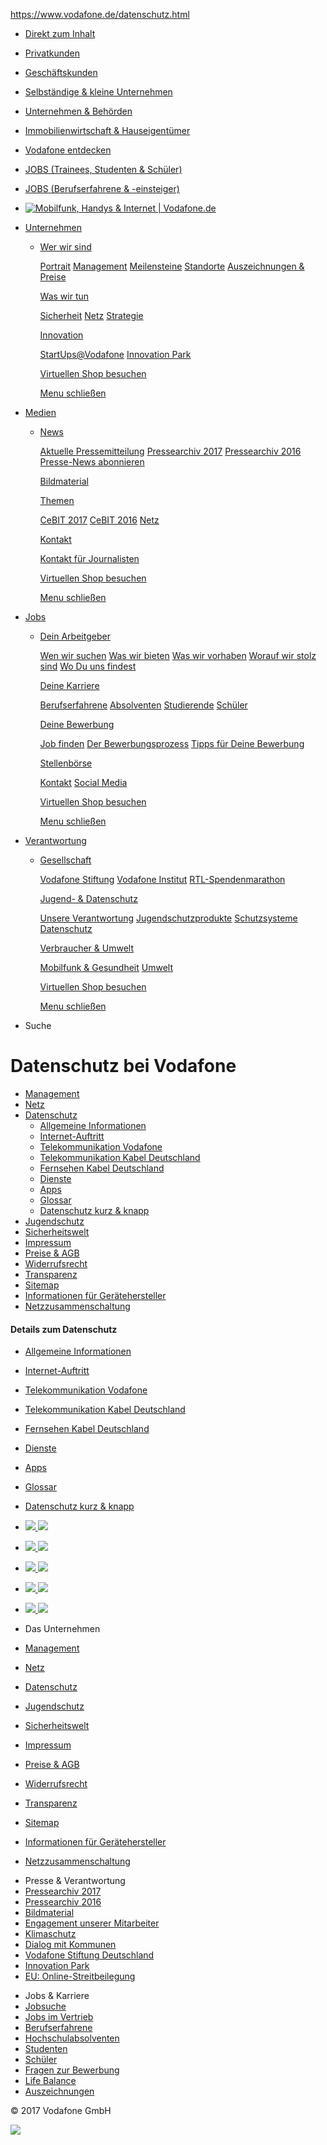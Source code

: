 https://www.vodafone.de/datenschutz.html

-   [Direkt zum Inhalt](#inhalt)

-   <a href="/index.html" id="idLink-c2583998-4bab-4f28-886c-f9b6f20291a0"><span>Privatkunden</span></a>
-   <a href="/business.html" id="idLink-0b337cd2-f30e-4f23-84ad-a7769166c51a"><span>Geschäftskunden</span></a>
-   <a href="/selbstaendige.html" id="idLink-1ab70c7c-43fb-4173-9ac6-a35bc99e2230"><span>Selbständige &amp; kleine Unternehmen</span></a>
-   <a href="/firmenkunden.html" id="idLink-63483e43-7b35-4bbf-a992-7f5dc523dd2d"><span>Unternehmen &amp; Behörden</span></a>
-   <a href="https://immobilienwirtschaft.vodafone.de/" id="idLink-e017203c-1299-4e39-90c2-a53d287f0f70"><span>Immobilienwirtschaft &amp; Hauseigentümer</span></a>
-   <a href="/privat/vodafone-entdecken.html" id="idLink-aacc7f16-3b28-4490-884f-11d3561e15b4"><span>Vodafone entdecken</span></a>

-   <a href="https://vodafone.taleo.net/careersection/5_de/moresearch.ftl" id="idLink-3a0dd83d-f4ee-457a-bf64-f6ba9b741bfa">JOBS (Trainees, Studenten &amp; Schüler)</a>
-   <a href="https://vodafone.taleo.net/careersection/2de/moresearch.ftl" id="idLink-d797b99d-57e9-42e7-bc4a-e4b670921965">JOBS (Berufserfahrene &amp; -einsteiger)</a>

-   [![Mobilfunk, Handys & Internet | Vodafone.de](/images/logoVodafone1309.png)](//www.vodafone.de/)

-   <a href="/unternehmen/index.html" id="idLink-498ccb12-879c-4507-83b0-678aefcd0ffa" class="menuLayerLink"><span>Unternehmen</span></a>
    -   [Wer wir sind](/unternehmen/wer-wir-sind.html)

        <a href="/unternehmen/portrait.html" class="subnav">Portrait</a> <a href="/unternehmen/management.html" class="subnav">Management</a> <a href="/unternehmen/meilensteine.html" class="subnav">Meilensteine</a> <a href="/unternehmen/standorte.html" class="subnav">Standorte</a> <a href="/unternehmen/auszeichnungen-und-preise.html" class="subnav">Auszeichnungen &amp; Preise</a>

        [Was wir tun](/unternehmen/was-wir-tun.html)

        <a href="/unternehmen/sicherheitswelt.html" class="subnav">Sicherheit</a> <a href="//www.vodafone.de/meinnetz/vodafone-netzausbau.html" class="subnav">Netz</a> <a href="/unternehmen/strategie.html" class="subnav">Strategie</a>

        [Innovation](/unternehmen/innovation.html)

        <a href="/unternehmen/innovationen/start-ups-at-vodafone.html" class="subnav">StartUps@Vodafone</a> <a href="//www.vodafone.de/innovationpark/index-deutsch.html" class="subnav">Innovation Park</a>

        <a href="/privat/hilfe-support/video-beratung.html?icmp=mdd:pvb" class="aButton bgButtonLight">Virtuellen Shop besuchen</a>

        <a href="#" class="buttonBig secondary nav-close"><span class="SDicon i-arrow-up-black-xlrg"></span><span class="access">Menu schließen</span></a>

-   <a href="/unternehmen/presse.html" id="idLink-34aeb5a4-fe12-4739-8523-76db36a6905b" class="menuLayerLink"><span>Medien</span></a>
    -   [News](/unternehmen/presse/news.html)

        <a href="/unternehmen/presse/aktuelle_pm.html" class="subnav">Aktuelle Pressemitteilung</a> <a href="/unternehmen/presse/pressearchiv2017.html" class="subnav">Pressearchiv 2017</a> <a href="/unternehmen/presse/pressearchiv2016.html" class="subnav">Pressearchiv 2016</a> <a href="/unternehmen/presse/pressematerial-anfordern.html" class="subnav">Presse-News abonnieren</a>

        [Bildmaterial](/unternehmen/presse/pressebilder-flickr.html)

        [Themen](/unternehmen/presse/themen.html)

        <a href="/unternehmen/presse/pressemappe-cebit-2017.html" class="subnav">CeBIT 2017</a> <a href="/unternehmen/presse/pressemappe-cebit-2016.html" class="subnav">CeBIT 2016</a> <a href="//www.vodafone.de/meinnetz" class="subnav">Netz</a>

        [Kontakt](/unternehmen/presse/services.html)

        <a href="/unternehmen/presse/ansprechpartner-presse.html" class="subnav">Kontakt für Journalisten</a>

        <a href="/privat/hilfe-support/video-beratung.html?icmp=mdd:pvb" class="aButton bgButtonLight">Virtuellen Shop besuchen</a>

        <a href="#" class="buttonBig secondary nav-close"><span class="SDicon i-arrow-up-black-xlrg"></span><span class="access">Menu schließen</span></a>

-   <a href="/unternehmen/jobs-und-karriere.html" id="idLink-884c6d72-5205-43e7-b1ff-2d864ba270e5" class="menuLayerLink"><span>Jobs</span></a>
    -   [Dein Arbeitgeber](/unternehmen/jobs/dein-arbeitgeber.html)

        <a href="/unternehmen/jobs/arbeitgeber-wen-wir-suchen.html" class="subnav">Wen wir suchen</a> <a href="/unternehmen/jobs/was-wir-bieten.html" class="subnav">Was wir bieten</a> <a href="/unternehmen/jobs/was-wir-vorhaben.html" class="subnav">Was wir vorhaben</a> <a href="/unternehmen/jobs/worauf-wir-stolz-sind.html" class="subnav">Worauf wir stolz sind</a> <a href="/unternehmen/jobs/wo-du-uns-findest.html" class="subnav">Wo Du uns findest</a>

        [Deine Karriere](/unternehmen/jobs/deine-karriere.html)

        <a href="/unternehmen/jobs/berufserfahrene.html" class="subnav">Berufserfahrene</a> <a href="/unternehmen/jobs/absolventen.html" class="subnav">Absolventen</a> <a href="/unternehmen/jobs/studierende.html" class="subnav">Studierende</a> <a href="/unternehmen/jobs/schueler.html" class="subnav">Schüler</a>

        [Deine Bewerbung](/unternehmen/jobs/deine-bewerbung.html)

        <a href="/unternehmen/jobs/job-finden.html" class="subnav">Job finden</a> <a href="/unternehmen/jobs/bewerbungsprozess.html" class="subnav">Der Bewerbungsprozess</a> <a href="/unternehmen/jobs/bewerbungstipps.html" class="subnav">Tipps für Deine Bewerbung</a>

        [Stellenbörse](http://vodafone.taleo.net/careersection/2de/moresearch.ftl)

        <a href="/unternehmen/jobs/kontakt.html" class="subnav">Kontakt</a> <a href="/unternehmen/jobs/social-media.html" class="subnav">Social Media</a>

        <a href="/privat/hilfe-support/video-beratung.html?icmp=mdd:pvb" class="aButton bgButtonLight">Virtuellen Shop besuchen</a>

        <a href="#" class="buttonBig secondary nav-close"><span class="SDicon i-arrow-up-black-xlrg"></span><span class="access">Menu schließen</span></a>

-   <a href="/unternehmen/soziale-verantwortung.html" id="idLink-2ffa9c72-cb67-4c84-b4c9-66770852041e" class="menuLayerLink"><span>Verantwortung</span></a>
    -   [Gesellschaft](/unternehmen/soziale-verantwortung/engagement-sponsoring.html)

        <a href="http://www.vodafone-stiftung.de/" class="subnav">Vodafone Stiftung</a> <a href="http://www.vodafone-institut.de/" class="subnav">Vodafone Institut</a> <a href="https://wirhelfenkindern.rtl.de" class="subnav">RTL-Spendenmarathon</a>

        [Jugend- & Datenschutz](/unternehmen/soziale-verantwortung/jugendschutz-und-datenschutz.html)

        <a href="/unternehmen/soziale-verantwortung/unsere-verantwortung.html" class="subnav">Unsere Verantwortung</a> <a href="/unternehmen/soziale-verantwortung/jugendschutzprodukte-neu.html" class="subnav">Jugendschutzprodukte</a> <a href="/unternehmen/soziale-verantwortung/schutzsysteme-vodafone.html" class="subnav">Schutzsysteme</a> <a href="http://www.vodafone.de/datenschutz.html" class="subnav">Datenschutz</a>

        [Verbraucher & Umwelt](/unternehmen/soziale-verantwortung/verbraucherthemen.html)

        <a href="/unternehmen/soziale-verantwortung/gesundheit-mobilfunk.html" class="subnav">Mobilfunk &amp; Gesundheit</a> <a href="/unternehmen/soziale-verantwortung/umweltschutz.html" class="subnav">Umwelt</a>

        <a href="/privat/hilfe-support/video-beratung.html?icmp=mdd:pvb" class="aButton bgButtonLight">Virtuellen Shop besuchen</a>

        <a href="#" class="buttonBig secondary nav-close"><span class="SDicon i-arrow-up-black-xlrg"></span><span class="access">Menu schließen</span></a>

-   Suche

Datenschutz bei Vodafone
========================

-   [Management](/unternehmen/management.html)
-   [Netz](/privat/service/netzkarte-netzausbau.html)
-   <a href="/datenschutz.html" class="aActive">Datenschutz</a>
    -   [Allgemeine Informationen](/datenschutz-allgemeine-informationen.html)
    -   [Internet-Auftritt](/datenschutz-internetauftritt.html)
    -   [Telekommunikation Vodafone](/datenschutz-telekommunikation-vodafone.html)
    -   [Telekommunikation Kabel Deutschland](/datenschutz-telekommunikation-kabel-deutschland.html)
    -   [Fernsehen Kabel Deutschland](/datenschutz-fernsehen-kabel-deutschland.html)
    -   [Dienste](/datenschutz-dienste.html)
    -   [Apps](/datenschutz-apps.html)
    -   [Glossar](/datenschutz-glossar.html)
    -   [Datenschutz kurz & knapp](/sicherheitswelt-datenschutz.html)
-   [Jugendschutz](/unternehmen/soziale-verantwortung/jugendschutz-und-datenschutz.html)
-   [Sicherheitswelt](/unternehmen/sicherheitswelt.html)
-   [Impressum](/impressum.html)
-   [Preise & AGB](/agb.html)
-   [Widerrufsrecht](/widerrufsrecht.html)
-   [Transparenz](/transparenz.html)
-   [Sitemap](/sitemap.html)
-   [Informationen für Gerätehersteller](/hersteller-info.html)
-   [Netzzusammenschaltung](/unternehmen/standardangebot.html)

[]( "inhalt")
#### Details zum Datenschutz

-   <a href="/datenschutz-allgemeine-informationen.html" class="iconRightComprehensive">Allgemeine Informationen</a>
-   <a href="/datenschutz-internetauftritt.html" class="iconRightComprehensive">Internet-Auftritt</a>
-   <a href="/datenschutz-telekommunikation-vodafone.html" class="iconRightComprehensive">Telekommunikation Vodafone</a>
-   <a href="/datenschutz-telekommunikation-kabel-deutschland.html" class="iconRightComprehensive">Telekommunikation Kabel Deutschland</a>
-   <a href="/datenschutz-fernsehen-kabel-deutschland.html" class="iconRightComprehensive">Fernsehen Kabel Deutschland</a>
-   <a href="/datenschutz-dienste.html" class="iconRightComprehensive">Dienste</a>
-   <a href="/datenschutz-apps.html" class="iconRightComprehensive">Apps</a>
-   <a href="/datenschutz-glossar.html" class="iconRightComprehensive">Glossar</a>
-   <a href="/sicherheitswelt-datenschutz.html" class="iconRightComprehensive">Datenschutz kurz &amp; knapp</a>

-   [<img src="/images/v5/seals-of-quality/website-des-jahres-2016-sw-110x82.png" class="qs-bw" /> <img src="/images/v5/seals-of-quality/website-des-jahres-2016-110x82.png" class="qs-c" />](http://www.vodafone.de/unternehmen/preise-uebersicht.html)
-   [<img src="/images/v5/seals-of-quality/chip-2017-sw-95x82.png" class="qs-bw" /> <img src="/images/v5/seals-of-quality/chip-2017-95x82.png" class="qs-c" />](http://www.vodafone.de/unternehmen/preise-uebersicht.html)
-   [<img src="/images/v5/seals-of-quality/test2-connect-app-sw-112x82.png" class="qs-bw" /> <img src="/images/v5/seals-of-quality/test2-connect-app-112x82.png" class="qs-c" />](http://www.vodafone.de/unternehmen/preise-uebersicht.html)
-   [<img src="/images/v5/170517-fairster-mobilfunk-anbieter-sw-55x70.png" class="qs-bw" /> <img src="/images/v5/170517-fairster-mobilfunk-anbieter-64x82.png" class="qs-c" />](http://www.vodafone.de/unternehmen/preise-uebersicht.html)
-   [<img src="/images/v5/seals-of-quality/deutscher-service-preis-2017-82x82-bw.png" class="qs-bw" /> <img src="/images/v5/170517-deutscher-service-preis-2017-82x82-colour.png" class="qs-c" />](http://www.vodafone.de/unternehmen/preise-uebersicht.html)

-   Das Unternehmen
-   [Management](/unternehmen/management.html)
-   [Netz](/privat/service/netzkarte-netzausbau.html)
-   [Datenschutz](/datenschutz.html)
-   [Jugendschutz](/unternehmen/soziale-verantwortung/jugendschutz-und-datenschutz.html)
-   [Sicherheitswelt](/unternehmen/sicherheitswelt.html)
-   [Impressum](/impressum.html)
-   [Preise & AGB](/agb.html)
-   [Widerrufsrecht](/widerrufsrecht.html)
-   [Transparenz](/transparenz.html)
-   [Sitemap](/sitemap.html)
-   [Informationen für Gerätehersteller](/hersteller-info.html)
-   [Netzzusammenschaltung](/unternehmen/standardangebot.html)

<!-- -->

-   Presse & Verantwortung
-   [Pressearchiv 2017](//www.vodafone.de/unternehmen/presse/pressearchiv2017.html)
-   [Pressearchiv 2016](//www.vodafone.de/unternehmen/presse/pressearchiv2016.html)
-   [Bildmaterial](//www.vodafone.de/unternehmen/presse/pressebilder-flickr.html)
-   [Engagement unserer Mitarbeiter](/unternehmen/soziale-verantwortung/engagement-sponsoring.html)
-   [Klimaschutz](/unternehmen/klimaschutz.html)
-   [Dialog mit Kommunen](/unternehmen/soziale-verantwortung/netzaufbau-kommunen.html)
-   [Vodafone Stiftung Deutschland](http://www.vodafone.de/unternehmen/engagement-sponsoring/stiftungen.html)
-   [Innovation Park](//www.vodafone.de/innovationpark/index-deutsch.html)
-   [EU: Online-Streitbeilegung](http://ec.europa.eu/consumers/odr/)

<!-- -->

-   Jobs & Karriere
-   [Jobsuche](//vodafone.taleo.net/careersection/2de/moresearch.ftl)
-   [Jobs im Vertrieb](https://vodafone.taleo.net/careersection/2de/moresearch.ftl?lang=de&radiusType=K&location=76170110040&jobfield=8870452988&searchExpanded=true&radius=1)
-   [Berufserfahrene](/unternehmen/jobs/berufserfahrene.html)
-   [Hochschulabsolventen](/unternehmen/jobs/absolventen.html)
-   [Studenten](/unternehmen/jobs/studierende.html)
-   [Schüler](/unternehmen/jobs/schueler.html)
-   [Fragen zur Bewerbung](/unternehmen/jobs/deine-bewerbung.html)
-   [Life Balance](/unternehmen/jobs/arbeiten-und-familie.html)
-   [Auszeichnungen](/unternehmen/jobs/worauf-wir-stolz-sind.html)

© 2017 Vodafone GmbH

[![](//vodafonegroup.122.2o7.net/b/ss/vodafonegroupdedeprod/1/H.19.4--NS/0)](http://www.omniture.com "Web Analytics")
